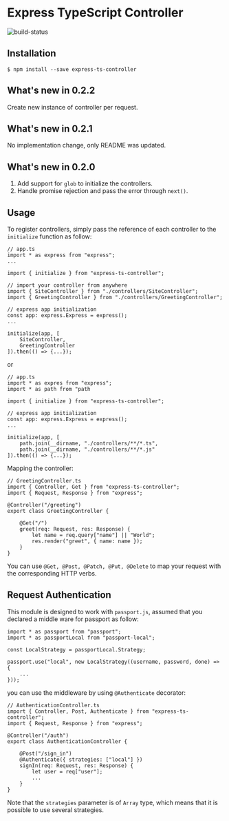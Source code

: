 Express TypeScript Controller
=============================
![build-status](https://travis-ci.org/Visutr/express-ts-controller.svg?branch=master)

Installation
------------

    $ npm install --save express-ts-controller

What's new in 0.2.2
-------------------
Create new instance of controller per request.
    
What's new in 0.2.1
-------------------
No implementation change, only README was updated.

What's new in 0.2.0
-------------------
1. Add support for `glob` to initialize the controllers.
2. Handle promise rejection and pass the error through `next()`.


Usage
-----

To register controllers, simply pass the reference of each controller to the `initialize` function as follow:

    // app.ts
    import * as express from "express";
    ...
    
    import { initialize } from "express-ts-controller";
    
    // import your controller from anywhere
    import { SiteController } from "./controllers/SiteController";
    import { GreetingController } from "./controllers/GreetingController";
    
    // express app initialization
    const app: express.Express = express();
    ...
    
    initialize(app, [
        SiteController,
        GreetingController
    ]).then(() => {...});

or 

    // app.ts
    import * as expres from "express";
    import * as path from "path
    
    import { initialize } from "express-ts-controller";
        
    // express app initialization
    const app: express.Express = express();
    ...
    
    initialize(app, [
        path.join(__dirname, "./controllers/**/*.ts",
        path.join(__dirname, "./controllers/**/*.js"
    ]).then(() => {...});

    
Mapping the controller:
    
    // GreetingController.ts
    import { Controller, Get } from "express-ts-controller";
    import { Request, Response } from "express";
    
    @Controller("/greeting")
    export class GreetingController {
    
        @Get("/")
        greet(req: Request, res: Response) {
            let name = req.query["name"] || "World";
            res.render("greet", { name: name });
        }
    }
   
You can use `@Get, @Post, @Patch, @Put, @Delete` to map your request with the corresponding HTTP verbs.

Request Authentication
----------------------

This module is designed to work with `passport.js`, assumed that you declared a middle ware for passport as follow:
 
    import * as passport from "passport";
    import * as passportLocal from "passport-local";
    
    const LocalStrategy = passportLocal.Strategy;
    
    passport.use("local", new LocalStrategy((username, password, done) => {
        ...
    }));
    
you can use the middleware by using `@Authenticate` decorator:

    // AuthenticationController.ts
    import { Controller, Post, Authenticate } from "express-ts-controller";
    import { Request, Response } from "express";
    
    @Controller("/auth")
    export class AuthenticationController {
        
        @Post("/sign_in")
        @Authenticate({ strategies: ["local"] })
        signIn(req: Request, res: Response) {
            let user = req["user"];
            ...
        }
    }
    
Note that the `strategies` parameter is of `Array` type, which means that it is possible to use several strategies.
